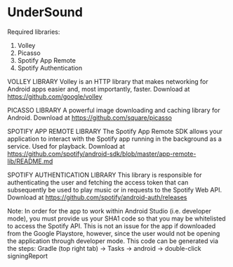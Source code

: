 # UnderSound

Required libraries:
1. Volley
2. Picasso
3. Spotify App Remote 
4. Spotify Authentication

VOLLEY LIBRARY
Volley is an HTTP library that makes networking for Android apps easier and, most importantly, faster.
Download at https://github.com/google/volley

PICASSO LIBRARY
A powerful image downloading and caching library for Android.
Download at https://github.com/square/picasso

SPOTIFY APP REMOTE LIBRARY
The Spotify App Remote SDK allows your application to interact with the Spotify app running in the background as a service.
Used for playback.
Download at https://github.com/spotify/android-sdk/blob/master/app-remote-lib/README.md

SPOTIFY AUTHENTICATION LIBRARY
This library is responsible for authenticating the user and fetching the access token that can subsequently be used to play music or in requests to the Spotify Web API.
Download at https://github.com/spotify/android-auth/releases

Note: In order for the app to work within Android Studio (i.e. developer mode), you must provide us your SHA1 code so that you may be whitelisted to access the Spotify API. This is not an issue for the app if downloaded from the Google Playstore, however, since the user would not be opening the application through developer mode. This code can be generated via the steps: Gradle (top right tab) -> Tasks -> android -> double-click signingReport